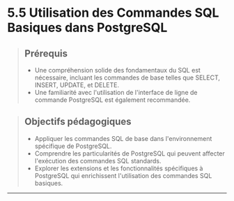 # 5.5 Utilisation des Commandes SQL Basiques dans PostgreSQL

<blockquote>
    <h2>Prérequis</h2>
    <ul>
        <li>Une compréhension solide des fondamentaux du SQL est nécessaire, incluant les commandes de base telles que SELECT, INSERT, UPDATE, et DELETE.</li>
        <li>Une familiarité avec l'utilisation de l'interface de ligne de commande PostgreSQL est également recommandée.</li>
    </ul>
</blockquote>

<blockquote>
    <h2>Objectifs pédagogiques</h2>
    <ul>
        <li>Appliquer les commandes SQL de base dans l'environnement spécifique de PostgreSQL.</li>
        <li>Comprendre les particularités de PostgreSQL qui peuvent affecter l'exécution des commandes SQL standards.</li>
        <li>Explorer les extensions et les fonctionnalités spécifiques à PostgreSQL qui enrichissent l'utilisation des commandes SQL basiques.</li>
    </ul>
</blockquote>

---


